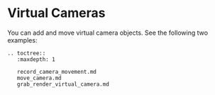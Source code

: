 # Virtual Cameras

You can add and move virtual camera objects. See the following two examples:

```{eval-rst}
.. toctree::
   :maxdepth: 1
    
   record_camera_movement.md
   move_camera.md
   grab_render_virtual_camera.md

```
